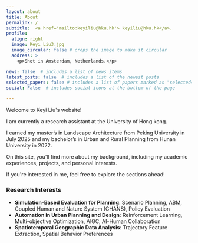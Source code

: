 ```yaml
---
layout: about
title: About
permalink: /
subtitle:  <a href='mailto:keyiliu@hku.hk'> keyiliu@hku.hk</a>.
profile:
  align: right
  image: Keyi Liu3.jpg
  image_circular: false # crops the image to make it circular
  address: >
    <p>Shot in Amsterdam, Netherlands.</p>

news: false  # includes a list of news items
latest_posts: false  # includes a list of the newest posts
selected_papers: false # includes a list of papers marked as "selected={true}"
social: False  # includes social icons at the bottom of the page

---
```


  Welcome to Keyi Liu's website! 


 I am currently a research assistant at the University of Hong kong.

 I earned my master’s in Landscape Architecture from Peking University in July 2025 and my bachelor’s in Urban and Rural Planning from Hunan University in 2022.

 On this site, you’ll find more about my background, including my academic experiences, projects, and personal interests.

 If you're interested in me, feel free to explore the sections ahead!




### Research Interests
- **Simulation-Based Evaluation for Planning**: Scenario Planning, ABM, Coupled Human and Nature System (CHANS), Policy Evaluation
- **Automation in Urban Planning and Design**: Reinforcement Learning, Multi-objective Optimization, AIGC, AI-Human Collaboration
- **Spatiotemporal Geographic Data Analysis**: Trajectory Feature Extraction, Spatial Behavior Preferences



